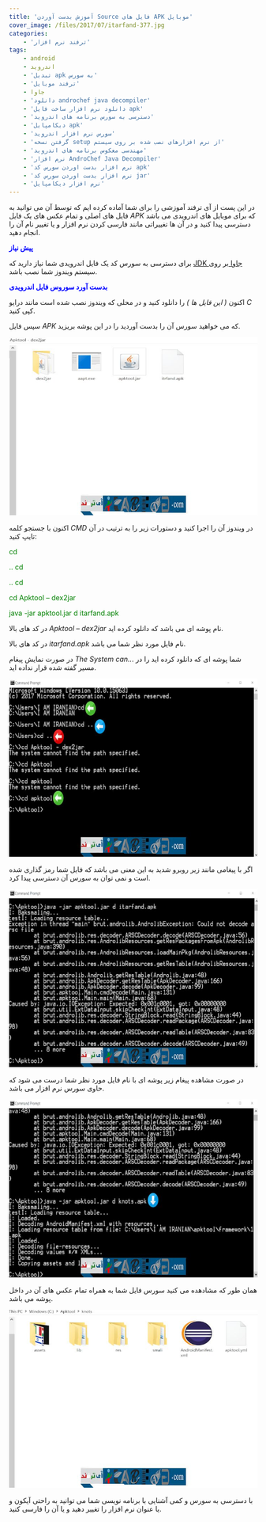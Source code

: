 ```yaml
---
title: 'آموزش بدست آوردن Source فایل های APK موبایل'
cover_image: /files/2017/07/itarfand-377.jpg
categories:
    - 'ترفند نرم افزار'
tags:
    - android
    - اندروید
    - 'تبدیل apk به سورس'
    - 'ترفند موبایل'
    - جاوا
    - 'دانلود androchef java decompiler'
    - 'دانلود نرم افزار ساخت فایل apk'
    - 'دسترسی به سورس برنامه های اندروید'
    - 'دیکامپایل apk'
    - 'سورس نرم افزار اندروید'
    - 'گرفتن نسخه setup از نرم افزارهای نصب شده بر روی سیستم'
    - 'مهندسی معکوس برنامه های اندروید'
    - 'نرم افزار AndroChef Java Decompiler'
    - 'نرم افزار بدست اوردن سورس کد apk'
    - 'نرم افزار بدست اوردن سورس کد jar'
    - 'نرم افزار دیکامپایل'
---
```


در این پست از آی ترفند آموزشی را برای شما آماده کرده ایم که توسط آن می توانید به فایل های اصلی و تمام عکس های یک فایل *APK* که برای موبایل های اندرویدی می باشد دسترسی پیدا کنید و در آن ها تغییراتی مانند فارسی کردن نرم افزار و یا تغییر نام آن را انجام دهید.

<span style="color: #0000ff;">**پیش نیاز**</span>

برای دسترسی به سورس کد یک فایل اندرویدی شما نیاز دارید که [JDK جاوا ](https://soft98.ir/software/692-sun-java-se-runtime-environment.html)بر روی سیستم ویندوز شما نصب باشد.

<span style="color: #0000ff;">**بدست آورد سوروس فایل اندرویدی**</span>

اکنون *( این فایل ها )* را دانلود کنید و در محلی که ویندوز نصب شده است مانند درایو *C* کپی کنید.

سپس فایل *APK* که می خواهید سورس آن را بدست آوردید را در این پوشه بریزید.

![mhkarami97](/files/2017/07/itarfand-372.jpg)  

اکنون با جستجو کلمه *CMD* در ویندوز آن را اجرا کنید و دستورات زیر را به ترتیب در آن تایپ کنید:

<span style="color: #008000;">cd</span>

<span style="color: #008000;">.. cd</span>

<span style="color: #008000;">.. cd</span>

<span style="color: #008000;">cd Apktool – dex2jar</span>

<span style="color: #008000;">java -jar apktool.jar d itarfand.apk</span>

در کد های بالا *Apktool – dex2jar* نام پوشه ای می باشد که دانلود کرده اید.

در کد های بالا *itarfand.apk* نام فایل مورد نظر شما می باشد.

در صورت نمایش پیغام *The System can..*. شما پوشه ای که دانلود کرده اید را در مسیر گفته شده قرار نداده اید.

![mhkarami97](/files/2017/07/itarfand-373.jpg)  

اگر با پیغامی مانند زیر روبرو شدید به این معنی می باشد که فایل شما رمز گذاری شده است و نمی توان به سورس آن دسترسی پیدا کرد.

![mhkarami97](/files/2017/07/itarfand-374.jpg)  

در صورت مشاهده پیغام زیر پوشه ای با نام فایل مورد نظر شما درست می شود که حاوی سورس نرم افزار می باشد.

![mhkarami97](/files/2017/07/itarfand-375.jpg)  

همان طور که مشادهده می کنید سورس فایل شما به همراه تمام عکس های آن در داخل پوشه می باشد.

![mhkarami97](/files/2017/07/itarfand-376.jpg)  

با دسترسی به سورس و کمی آشنایی با برنامه نویسی شما می توانید به راحتی آیکون و یا عنوان نرم افزار را تغییر دهید و یا آن را فارسی کنید.